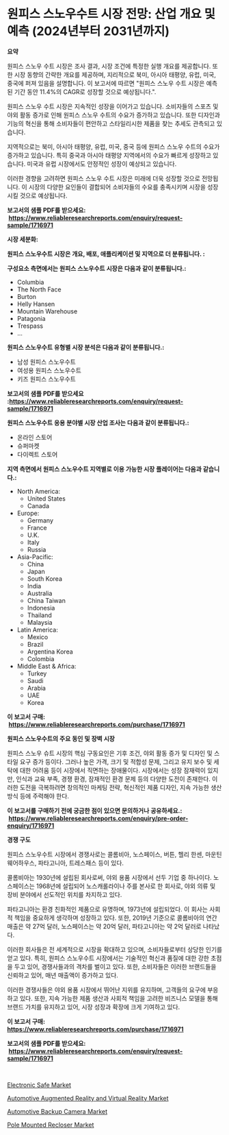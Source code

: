 <p><h1>원피스 스노우수트 시장 전망: 산업 개요 및 예측 (2024년부터 2031년까지)</h1></p><p><strong>요약</strong></p>
<p><p>원피스 스노우 수트 시장은 조사 결과, 시장 조건에 특정한 실행 개요를 제공합니다. 또한 시장 동향의 간략한 개요를 제공하며, 지리적으로 북미, 아시아 태평양, 유럽, 미국, 중국에 퍼져 있음을 설명합니다. 이 보고서에 따르면 "원피스 스노우 수트 시장은 예측된 기간 동안 11.4%의 CAGR로 성장할 것으로 예상됩니다.".</p><p>원피스 스노우 수트 시장은 지속적인 성장을 이어가고 있습니다. 소비자들의 스포츠 및 야외 활동 증가로 인해 원피스 스노우 수트의 수요가 증가하고 있습니다. 또한 디자인과 기능의 혁신을 통해 소비자들이 편안하고 스타일리시한 제품을 찾는 추세도 관측되고 있습니다.</p><p>지역적으로는 북미, 아시아 태평양, 유럽, 미국, 중국 등에 원피스 스노우 수트의 수요가 증가하고 있습니다. 특히 중국과 아시아 태평양 지역에서의 수요가 빠르게 성장하고 있습니다. 미국과 유럽 시장에서도 안정적인 성장이 예상되고 있습니다.</p><p>이러한 경향을 고려하면 원피스 스노우 수트 시장은 미래에 더욱 성장할 것으로 전망됩니다. 이 시장의 다양한 요인들이 결합되어 소비자들의 수요를 충족시키며 시장을 성장시킬 것으로 예상됩니다.</p></p>
<p><strong>보고서의 샘플 PDF를 받으세요: &nbsp;<a href="https://www.reliableresearchreports.com/enquiry/request-sample/1716971">https://www.reliableresearchreports.com/enquiry/request-sample/1716971</a></strong></p>
<p><strong>시장 세분화:</strong></p>
<p><strong> 원피스 스노우수트 시장은 개요, 배포, 애플리케이션 및 지역으로 더 분류됩니다. :</strong></p>
<p><strong>구성요소 측면에서는 원피스 스노우수트 시장은 다음과 같이 분류됩니다.:</strong></p>
<p><ul><li>Columbia</li><li>The North Face</li><li>Burton</li><li>Helly Hansen</li><li>Mountain Warehouse</li><li>Patagonia</li><li>Trespass</li><li>...</li></ul></p>
<p><strong> 원피스 스노우수트 유형별 시장 분석은 다음과 같이 분류됩니다.:</strong></p>
<p><ul><li>남성 원피스 스노우수트</li><li>여성용 원피스 스노우수트</li><li>키즈 원피스 스노우수트</li></ul></p>
<p><strong>보고서의 샘플 PDF를 받으세요 :<a href="https://www.reliableresearchreports.com/enquiry/request-sample/1716971">https://www.reliableresearchreports.com/enquiry/request-sample/1716971</a></strong></p>
<p><strong> 원피스 스노우수트 응용 분야별 시장 산업 조사는 다음과 같이 분류됩니다.:</strong></p>
<p><ul><li>온라인 스토어</li><li>슈퍼마켓</li><li>다이렉트 스토어</li></ul></p>
<p><strong>지역 측면에서 원피스 스노우수트 지역별로 이용 가능한 시장 플레이어는 다음과 같습니다.:</strong></p>
<p><ul>
    <li>
        North America:
        <ul>
            <li>United States</li>
            <li>Canada</li>
        </ul>
    </li>
    <li>
        Europe:
        <ul>
            <li>Germany</li>
            <li>France</li>
            <li>U.K.</li>
            <li>Italy</li>
            <li>Russia</li>
        </ul>
    </li>
    <li>
        Asia-Pacific:
        <ul>
            <li>China</li>
            <li>Japan</li>
            <li>South Korea</li>
            <li>India</li>
            <li>Australia</li>
            <li>China Taiwan</li>
            <li>Indonesia</li>
            <li>Thailand</li>
            <li>Malaysia</li>
        </ul>
    </li>
    <li>
        Latin America:
        <ul>
            <li>Mexico</li>
            <li>Brazil</li>
            <li>Argentina Korea</li>
            <li>Colombia</li>
        </ul>
    </li>
    <li>
        Middle East & Africa:
        <ul>
            <li>Turkey</li>
            <li>Saudi</li>
            <li>Arabia</li>
            <li>UAE</li>
            <li>Korea</li>
        </ul>
    </li>
    </ul></p>
<p><strong>이 보고서 구매: &nbsp;<a href="https://www.reliableresearchreports.com/purchase/1716971">https://www.reliableresearchreports.com/purchase/1716971</a></strong></p>
<p><strong>원피스 스노우수트의 주요 동인 및 장벽 시장</strong></p>
<p><p>원피스 스노우 슈트 시장의 핵심 구동요인은 기후 조건, 야외 활동 증가 및 디자인 및 스타일 요구 증가 등이다. 그러나 높은 가격, 크기 및 적합성 문제, 그리고 유지 보수 및 세탁에 대한 어려움 등이 시장에서 직면하는 장애물이다. 시장에서는 성장 잠재력이 있지만, 인식과 교육 부족, 경쟁 환경, 잠재적인 환경 문제 등의 다양한 도전이 존재한다. 이러한 도전을 극복하려면 창의적인 마케팅 전략, 혁신적인 제품 디자인, 지속 가능한 생산 방식 등에 주력해야 한다.</p></p>
<p><strong>이 보고서를 구매하기 전에 궁금한 점이 있으면 문의하거나 공유하세요.: &nbsp;<a href="https://www.reliableresearchreports.com/enquiry/pre-order-enquiry/1716971">https://www.reliableresearchreports.com/enquiry/pre-order-enquiry/1716971</a></strong></p>
<p><strong>경쟁 구도</strong></p>
<p><p>원피스 스노우수트 시장에서 경쟁사로는 콜롬비아, 노스페이스, 버튼, 헬리 한센, 마운틴 웨어하우스, 파타고니아, 트레스패스 등이 있다. </p><p>콜롬비아는 1930년에 설립된 회사로써, 야외 용품 시장에서 선두 기업 중 하나이다. 노스페이스는 1968년에 설립되어 노스캐롤라이나 주를 본사로 한 회사로, 야외 의류 및 장비 분야에서 선도적인 위치를 차지하고 있다. </p><p>파타고니아는 환경 친화적인 제품으로 유명하며, 1973년에 설립되었다. 이 회사는 사회적 책임을 중요하게 생각하며 성장하고 있다. 또한, 2019년 기준으로 콜롬비아의 연간 매출은 약 27억 달러, 노스페이스는 약 20억 달러, 파타고니아는 약 2억 달러로 나타났다. </p><p>이러한 회사들은 전 세계적으로 시장을 확대하고 있으며, 소비자들로부터 상당한 인기를 얻고 있다. 특히, 원피스 스노우수트 시장에서는 기술적인 혁신과 품질에 대한 강한 초점을 두고 있어, 경쟁사들과의 격차를 벌이고 있다. 또한, 소비자들은 이러한 브랜드들을 신뢰하고 있어, 매년 매출액이 증가하고 있다. </p><p>이러한 경쟁사들은 야외 용품 시장에서 뛰어난 지위를 유지하며, 고객들의 요구에 부응하고 있다. 또한, 지속 가능한 제품 생산과 사회적 책임을 고려한 비즈니스 모델을 통해 브랜드 가치를 유지하고 있어, 시장 성장과 확장에 크게 기여하고 있다.</p></p>
<p><strong>이 보고서 구매: &nbsp; <a href="https://www.reliableresearchreports.com/purchase/1716971">https://www.reliableresearchreports.com/purchase/1716971</a></strong></p>
<p><strong>보고서의 샘플 PDF를 받으세요: &nbsp;<a href="https://www.reliableresearchreports.com/enquiry/request-sample/1716971">https://www.reliableresearchreports.com/enquiry/request-sample/1716971</a></strong><strong></strong></p>
<p>&nbsp;</p>
<p><p><a href="https://view.publitas.com/reportprime-1/electronic-safe-market-share-market-new-trends-analysis-report-by-type-by-application-by-end-use-by-region-and-segment-forecasts-2023-2030/">Electronic Safe Market</a></p><p><a href="https://github.com/globismark/Market-Research-Report-List-2/blob/main/automotive-augmented-reality-and-virtual-reality-market.md">Automotive Augmented Reality and Virtual Reality Market</a></p><p><a href="https://github.com/bobicer/Market-Research-Report-List-2/blob/main/automotive-backup-camera-market.md">Automotive Backup Camera Market</a></p><p><a href="https://three-jumbo-f6d.notion.site/Pole-Mounted-Recloser-Market-Centers-on-Aspects-such-as-Market-Growth-Market-Share-Market-Opportun-b228250a08244cf987c8f63d2d4503c5">Pole Mounted Recloser Market</a></p></p>
